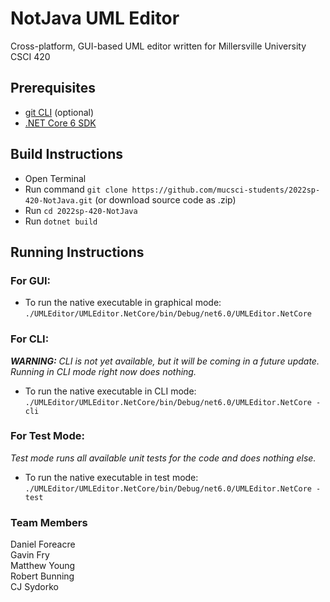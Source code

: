 # NotJava UML Editor

Cross-platform, GUI-based UML editor written for Millersville University CSCI 420

## Prerequisites
- [git CLI](https://git-scm.com/book/en/v2/Getting-Started-Installing-Git) (optional)
- [.NET Core 6 SDK](https://dotnet.microsoft.com/en-us/download)

## Build Instructions
- Open Terminal
- Run command ``git clone https://github.com/mucsci-students/2022sp-420-NotJava.git`` (or download source code as .zip)
- Run ``cd 2022sp-420-NotJava``
- Run ``dotnet build``

## Running Instructions
### For GUI:
- To run the native executable in graphical mode: ``./UMLEditor/UMLEditor.NetCore/bin/Debug/net6.0/UMLEditor.NetCore``
### For CLI:
_**WARNING:** CLI is not yet available, but it will be coming in a future update. Running in CLI mode right now does nothing._

- To run the native executable in CLI mode: <br />``./UMLEditor/UMLEditor.NetCore/bin/Debug/net6.0/UMLEditor.NetCore -cli``

### For Test Mode:
_Test mode runs all available unit tests for the code and does nothing else._
- To run the native executable in test mode: ``./UMLEditor/UMLEditor.NetCore/bin/Debug/net6.0/UMLEditor.NetCore -test``

### Team Members

Daniel Foreacre<br />
Gavin Fry<br />
Matthew Young<br />
Robert Bunning<br />
CJ Sydorko
